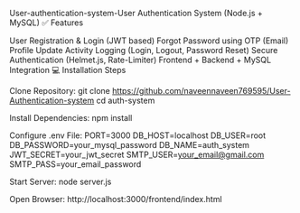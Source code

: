 User-authentication-system-User Authentication System (Node.js + MySQL) ✅ Features

User Registration & Login (JWT based) Forgot Password using OTP (Email) Profile Update Activity Logging (Login, Logout, Password Reset) Secure Authentication (Helmet.js, Rate-Limiter) Frontend + Backend + MySQL Integration 💻 Installation Steps

Clone Repository: git clone https://github.com/naveennaveen769595/User-Authentication-system cd auth-system

Install Dependencies: npm install

Configure .env File: PORT=3000 DB_HOST=localhost DB_USER=root DB_PASSWORD=your_mysql_password DB_NAME=auth_system JWT_SECRET=your_jwt_secret SMTP_USER=your_email@gmail.com SMTP_PASS=your_email_password

Start Server: node server.js

Open Browser: http://localhost:3000/frontend/index.html

